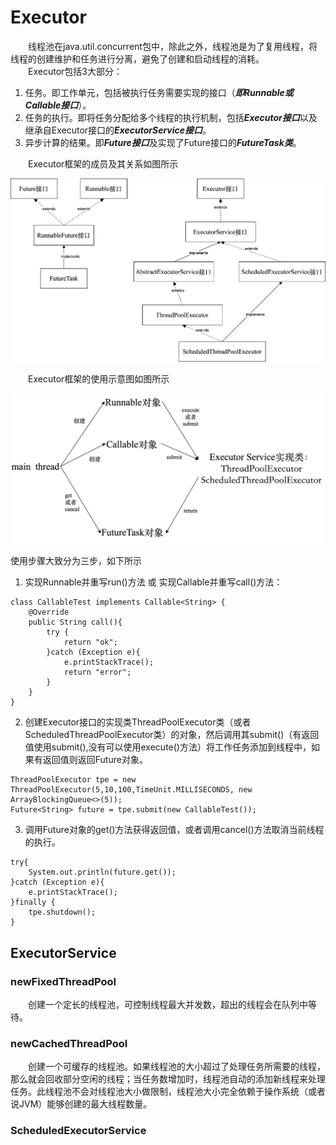 # Executor
&emsp;&emsp;线程池在java.util.concurrent包中，除此之外，线程池是为了复用线程，将线程的创建维护和任务进行分离，避免了创建和启动线程的消耗。  
&emsp;&emsp;Executor包括3大部分：  
1) 任务。即工作单元，包括被执行任务需要实现的接口（***即Runnable或Callable接口***）。
2) 任务的执行。即将任务分配给多个线程的执行机制，包括***Executor接口***以及继承自Executor接口的***ExecutorService接口***。
3) 异步计算的结果。即***Future接口***及实现了Future接口的***FutureTask类***。

&emsp;&emsp;Executor框架的成员及其关系如图所示  
  
![image](https://github.com/xyhvictor/JavaStudying/blob/main/pic/Executor.png)  
  
&emsp;&emsp;Executor框架的使用示意图如图所示  
  
![image](https://github.com/xyhvictor/JavaStudying/blob/main/pic/Executor_usage.png)  
  
使用步骤大致分为三步，如下所示
1) 实现Runnable并重写run()方法 或 实现Callable并重写call()方法：
```
class CallableTest implements Callable<String> {
    @Override
    public String call(){
        try {
            return "ok";
        }catch (Exception e){
            e.printStackTrace();
            return "error";
        }
    }
}
```
2) 创建Executor接口的实现类ThreadPoolExecutor类（或者ScheduledThreadPoolExecutor类）的对象，然后调用其submit()（有返回值使用submit(),没有可以使用execute()方法）将工作任务添加到线程中，如果有返回值则返回Future对象。
```
ThreadPoolExecutor tpe = new ThreadPoolExecutor(5,10,100,TimeUnit.MILLISECONDS, new ArrayBlockingQueue<>(5));
Future<String> future = tpe.submit(new CallableTest());
```
3) 调用Future对象的get()方法获得返回值，或者调用cancel()方法取消当前线程的执行。
```
try{
    System.out.println(future.get());
}catch (Exception e){
    e.printStackTrace();
}finally {
    tpe.shutdown();
}
```
## ExecutorService
### newFixedThreadPool  
&emsp;&emsp;创建一个定长的线程池，可控制线程最大并发数，超出的线程会在队列中等待。
### newCachedThreadPool  
&emsp;&emsp;创建一个可缓存的线程池。如果线程池的大小超过了处理任务所需要的线程，那么就会回收部分空闲的线程；当任务数增加时，线程池自动的添加新线程来处理任务。此线程池不会对线程池大小做限制，线程池大小完全依赖于操作系统（或者说JVM）能够创建的最大线程数量。
### ScheduledExecutorService
